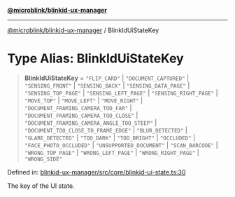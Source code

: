 [**@microblink/blinkid-ux-manager**](../README.md)

---

[@microblink/blinkid-ux-manager](../README.md) / BlinkIdUiStateKey

# Type Alias: BlinkIdUiStateKey

> **BlinkIdUiStateKey** = `"FLIP_CARD"` \| `"DOCUMENT_CAPTURED"` \| `"SENSING_FRONT"` \| `"SENSING_BACK"` \| `"SENSING_DATA_PAGE"` \| `"SENSING_TOP_PAGE"` \| `"SENSING_LEFT_PAGE"` \| `"SENSING_RIGHT_PAGE"` \| `"MOVE_TOP"` \| `"MOVE_LEFT"` \| `"MOVE_RIGHT"` \| `"DOCUMENT_FRAMING_CAMERA_TOO_FAR"` \| `"DOCUMENT_FRAMING_CAMERA_TOO_CLOSE"` \| `"DOCUMENT_FRAMING_CAMERA_ANGLE_TOO_STEEP"` \| `"DOCUMENT_TOO_CLOSE_TO_FRAME_EDGE"` \| `"BLUR_DETECTED"` \| `"GLARE_DETECTED"` \| `"TOO_DARK"` \| `"TOO_BRIGHT"` \| `"OCCLUDED"` \| `"FACE_PHOTO_OCCLUDED"` \| `"UNSUPPORTED_DOCUMENT"` \| `"SCAN_BARCODE"` \| `"WRONG_TOP_PAGE"` \| `"WRONG_LEFT_PAGE"` \| `"WRONG_RIGHT_PAGE"` \| `"WRONG_SIDE"`

Defined in: [blinkid-ux-manager/src/core/blinkid-ui-state.ts:30](https://github.com/BlinkID/blinkid-web/blob/main/packages/blinkid-ux-manager/src/core/blinkid-ui-state.ts)

The key of the UI state.

